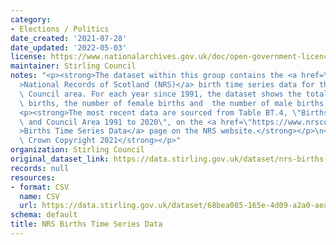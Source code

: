```yaml
---
category:
- Elections / Politics
date_created: '2021-07-28'
date_updated: '2022-05-03'
license: https://www.nationalarchives.gov.uk/doc/open-government-licence/version/3/
maintainer: Stirling Council
notes: "<p><strong>The dataset within this group contains the <a href=\"https://www.nrscotland.gov.uk/\"\
  >National Records of Scotland (NRS)</a> birth time series data for the Stirling\
  \ Council area. For each year since 1991, the dataset shows the total number of\
  \ births, the number of female births and  the number of male births.</strong></p>\n\
  <p><strong>The most recent data are sourced from Table BT.4, \"Births by Sex, Year\
  \ and Council Area 1991 to 2020\", on the <a href=\"https://www.nrscotland.gov.uk/statistics-and-data/statistics/statistics-by-theme/vital-events/births/births-time-series-data\"\
  >Births Time Series Data</a> page on the NRS website.</strong></p>\n<p><strong>\xA9\
  \ Crown Copyright 2021</strong></p>"
organization: Stirling Council
original_dataset_link: https://data.stirling.gov.uk/dataset/nrs-births-time-series-data
records: null
resources:
- format: CSV
  name: CSV
  url: https://data.stirling.gov.uk/dataset/68bea085-165e-4d09-a2a0-aeac64e596a1/resource/aababce8-6227-4bee-803b-d535c69fd6ff/download/20211004-nrs-stirling-birth-time-series-data-1991-to-2020.csv
schema: default
title: NRS Births Time Series Data
---
```

